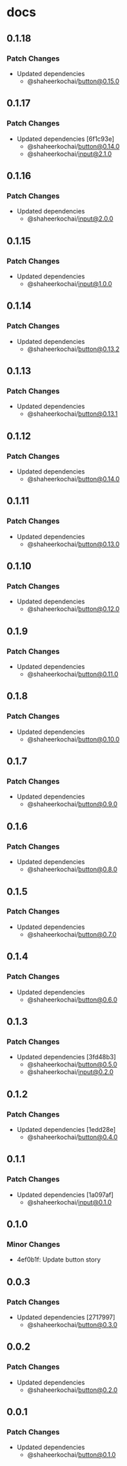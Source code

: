 # docs

## 0.1.18

### Patch Changes

- Updated dependencies
  - @shaheerkochai/button@0.15.0

## 0.1.17

### Patch Changes

- Updated dependencies [6f1c93e]
  - @shaheerkochai/button@0.14.0
  - @shaheerkochai/input@2.1.0

## 0.1.16

### Patch Changes

- Updated dependencies
  - @shaheerkochai/input@2.0.0

## 0.1.15

### Patch Changes

- Updated dependencies
  - @shaheerkochai/input@1.0.0

## 0.1.14

### Patch Changes

- Updated dependencies
  - @shaheerkochai/button@0.13.2

## 0.1.13

### Patch Changes

- Updated dependencies
  - @shaheerkochai/button@0.13.1

## 0.1.12

### Patch Changes

- Updated dependencies
  - @shaheerkochai/button@0.14.0

## 0.1.11

### Patch Changes

- Updated dependencies
  - @shaheerkochai/button@0.13.0

## 0.1.10

### Patch Changes

- Updated dependencies
  - @shaheerkochai/button@0.12.0

## 0.1.9

### Patch Changes

- Updated dependencies
  - @shaheerkochai/button@0.11.0

## 0.1.8

### Patch Changes

- Updated dependencies
  - @shaheerkochai/button@0.10.0

## 0.1.7

### Patch Changes

- Updated dependencies
  - @shaheerkochai/button@0.9.0

## 0.1.6

### Patch Changes

- Updated dependencies
  - @shaheerkochai/button@0.8.0

## 0.1.5

### Patch Changes

- Updated dependencies
  - @shaheerkochai/button@0.7.0

## 0.1.4

### Patch Changes

- Updated dependencies
  - @shaheerkochai/button@0.6.0

## 0.1.3

### Patch Changes

- Updated dependencies [3fd48b3]
  - @shaheerkochai/button@0.5.0
  - @shaheerkochai/input@0.2.0

## 0.1.2

### Patch Changes

- Updated dependencies [1edd28e]
  - @shaheerkochai/button@0.4.0

## 0.1.1

### Patch Changes

- Updated dependencies [1a097af]
  - @shaheerkochai/input@0.1.0

## 0.1.0

### Minor Changes

- 4ef0b1f: Update button story

## 0.0.3

### Patch Changes

- Updated dependencies [2717997]
  - @shaheerkochai/button@0.3.0

## 0.0.2

### Patch Changes

- Updated dependencies
  - @shaheerkochai/button@0.2.0

## 0.0.1

### Patch Changes

- Updated dependencies
  - @shaheerkochai/button@0.1.0
